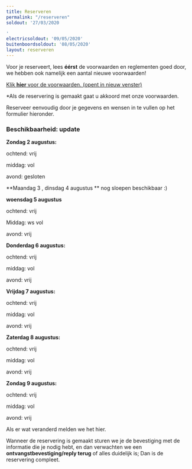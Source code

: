 ```yaml
---
title: Reserveren
permalink: "/reserveren"
soldout: '27/03/2020

'
electricsoldout: '09/05/2020'
buitenboordsoldout: '08/05/2020'
layout: reserveren
---
```


Voor je reserveert, lees **éérst** de voorwaarden en reglementen goed door,   
we hebben ook namelijk een aantal nieuwe voorwaarden!

[Klik **hier** voor de voorwaarden. (opent in nieuw venster)](http://descheepsjongens.nl/voorwaarden)

*Als de reservering is gemaakt gaat u akkoord met onze voorwaarden.

Reserveer eenvoudig door je gegevens en wensen in te vullen op het formulier hieronder.

### Beschikbaarheid: update 

**Zondag 2 augustus:**

ochtend: vrij

middag: vol

avond: gesloten

**Maandag 3 , dinsdag 4 augustus ** nog sloepen beschikbaar :)

**woensdag 5 augustus** 

ochtend: vrij

Middag: ws vol 

avond: vrij 

**Donderdag 6 augustus:**

ochtend: vrij

middag: vol

avond: vrij


**Vrijdag 7 augustus:**

ochtend: vrij

middag: vol 

avond: vrij

**Zaterdag 8 augustus:**

ochtend: vrij

middag: vol

avond: vrij

**Zondag 9 augustus:** 

ochtend: vrij 

middag: vol 

avond: vrij

Als er wat veranderd melden we het hier.

Wanneer de reservering is gemaakt sturen we je de bevestiging met de informatie die je nodig hebt, en dan verwachten we een **ontvangstbevestiging/reply terug** of alles duidelijk is; Dan is de reservering compleet.